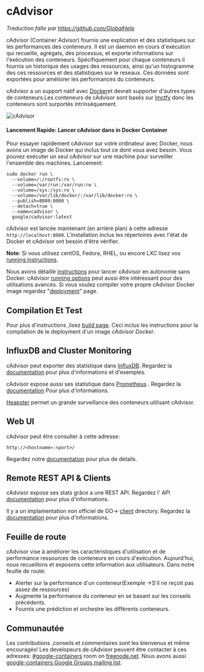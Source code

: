 # cAdvisor


*Traduction faîte par https://github.com/GlobalHelp*

cAdvisor (Container Advisor) fournis une explication et des statistiques sur les performances des conteneurs. Il est un daemon en cours d'exécution qui recueille, agrégats, des processus, et exporte informations sur l'exécution des conteneurs. Spécifiquement pour chaque conteneurs il fournis un historique des usages des ressources,  ainsi qu'un histogramme des ces ressources et des statistiques sur le reseaux. Ces données sont exportées pour améliorer les performances du conteneurs.

cAdvisor a un support natif avec [Docker](https://github.com/docker/docker)et devrait supporter d'autres types de conteneurs.Les conteneurs de  cAdvisor  sont basés sur [lmctfy](https://github.com/google/lmctfy) donc les conteneurs sont surportés intrinsèquement.

![cAdvisor](logo.png "cAdvisor")

#### Lancement Rapide: Lancer cAdvisor dans in Docker Container

Pour essayer rapidement cAdvisor sur votre ordinateur avec Docker, nous avons un image de Docker qui inclus tout ce dont vous avez besoin. Vous pouvez exécuter un seul cAdvisor sur une machine pour surveiller l'ensemble des machines. Lancement:

```
sudo docker run \
  --volume=/:/rootfs:ro \
  --volume=/var/run:/var/run:rw \
  --volume=/sys:/sys:ro \
  --volume=/var/lib/docker/:/var/lib/docker:ro \
  --publish=8080:8080 \
  --detach=true \
  --name=cadvisor \
  google/cadvisor:latest
```

cAdvisor est lancée maintenant (en arrière plan) à cette adresse `http://localhost:8080`. L'installation inclus les répertoires avec l'état de Docker et cAdvisor ont besoin d'être vérifier.

**Note**: Si vous utilisez centOS, Fedora, RHEL, ou encore LXC lisez vos [running instructions](docs/fr/running.md).

Nous avons détaillé [instructions](docs/fr/running.md#standalone) pour lancer cAdvisor en autonomie sans Docker. cAdvisor [running options](docs/fr/runtime_options.md) peut aussi être intéressant pour des utilisations avancés. Si vous voulez compiler votre propre cAdvisor Docker image regardez "[deployment](docs/fr/deploy.md)" page.

## Compilation Et Test

Pour plus d'instructions ,lisez [build page](docs/fr/build.md). Ceci inclus les instructions pour la compilation de le deployment d'un image *cAdvisor Docker*.

## InfluxDB and Cluster Monitoring

cAdvisor peut exporter des statistique dans [InfluxDB](http://influxdb.com). Regardez la [documentation](docs/fr/influxdb.md) pour plus d'informations et d'exemples.

cAdvisor expose aussi ses statistique dans [Prometheus](http://prometheus.io) . Regardez la [documentation](docs/prometheus.md) Pour plus d'informations.

[Heapster](https://github.com/GoogleCloudPlatform/heapster) permet un grande surveillance des conteneurs utilisant cAdvisor.

## Web UI

cAdvisor peut être consulter à cette adresse:

`http://<hostname>:<port>/`

Regardez notre [documentation](docs/fr/web.md) pour plus de details.

## Remote REST API & Clients

cAdvisor expose ses stats grâce a une REST API. Regardez l' API [documentation](docs/fr/api.md) pour plus d'informations.

Il y a un implamentation non officiel de GO-> [client](client/) directory. Regardez la [documentation](docs/fr/clients.md) pour plus d'informations.

## Feuille de route

cAdvisor vise à améliorer les caractéristiques d'utilisation et de performance ressources de conteneurs en cours d'exécution. Aujourd'hui, nous recueillons et exposons cette information aux utilisateurs. Dans notre feuille de route:
- Alerter sur la performance d'un conteneur(Exemple ->S'il ne reçoit pas assez de ressources)
- Augmente la performance du conteneur en se basant sur les conseils précédents.
- Fournis une prédiction et orchestre les différents conteneurs.

## Communautée

Les contributions ,conseils et commentaires sont les bienvenus et même encouragés! Les developeurs de cAdvisor peuvent être contacter à ces adresses: [#google-containers](http://webchat.freenode.net/?channels=google-containers) room on [freenode.net](http://freenode.net).  Nous avons aussi [google-containers Google Groups mailing list](https://groups.google.com/forum/#!forum/google-containers).
